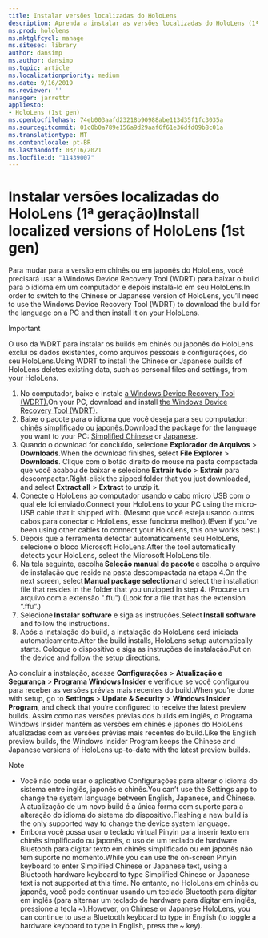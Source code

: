 ```yaml
---
title: Instalar versões localizadas do HoloLens
description: Aprenda a instalar as versões localizadas do HoloLens (1ª geração), incluindo as versões Chinesa e Japonesa.
ms.prod: hololens
ms.mktglfcycl: manage
ms.sitesec: library
author: dansimp
ms.author: dansimp
ms.topic: article
ms.localizationpriority: medium
ms.date: 9/16/2019
ms.reviewer: ''
manager: jarrettr
appliesto:
- HoloLens (1st gen)
ms.openlocfilehash: 74eb003aafd23218b90988abe113d35f1fc3035a
ms.sourcegitcommit: 01c0b0a789e156a9d29aaf6f61e36dfd09b8c01a
ms.translationtype: MT
ms.contentlocale: pt-BR
ms.lasthandoff: 03/16/2021
ms.locfileid: "11439007"
---
```

# <a name="install-localized-versions-of-hololens-1st-gen"></a><span data-ttu-id="1f0e3-103">Instalar versões localizadas do HoloLens (1ª geração)</span><span class="sxs-lookup"><span data-stu-id="1f0e3-103">Install localized versions of HoloLens (1st gen)</span></span>

<span data-ttu-id="1f0e3-104">Para mudar para a versão em chinês ou em japonês do HoloLens, você precisará usar a Windows Device Recovery Tool (WDRT) para baixar o build para o idioma em um computador e depois instalá-lo em seu HoloLens.</span><span class="sxs-lookup"><span data-stu-id="1f0e3-104">In order to switch to the Chinese or Japanese version of HoloLens, you’ll need to use the Windows Device Recovery Tool (WDRT) to download the build for the language on a PC and then install it on your HoloLens.</span></span>

> [!IMPORTANT]
> <span data-ttu-id="1f0e3-105">O uso da WDRT para instalar os builds em chinês ou japonês do HoloLens exclui os dados existentes, como arquivos pessoais e configurações, do seu HoloLens.</span><span class="sxs-lookup"><span data-stu-id="1f0e3-105">Using WDRT to install the Chinese or Japanese builds of HoloLens deletes existing data, such as personal files and settings, from your HoloLens.</span></span> 

1. <span data-ttu-id="1f0e3-106">No computador, baixe e instale [a Windows Device Recovery Tool (WDRT).](https://support.microsoft.com/help/12379)</span><span class="sxs-lookup"><span data-stu-id="1f0e3-106">On your PC, download and install [the Windows Device Recovery Tool (WDRT)](https://support.microsoft.com/help/12379).</span></span>
1. <span data-ttu-id="1f0e3-107">Baixe o pacote para o idioma que você deseja para seu computador: [chinês simplificado](https://aka.ms/hololensdownload-ch) ou [japonês](https://aka.ms/hololensdownload-jp).</span><span class="sxs-lookup"><span data-stu-id="1f0e3-107">Download the package for the language you want to your PC:  [Simplified Chinese](https://aka.ms/hololensdownload-ch) or [Japanese](https://aka.ms/hololensdownload-jp).</span></span>
1. <span data-ttu-id="1f0e3-108">Quando o download for concluído, selecione **Explorador de Arquivos** > **Downloads**.</span><span class="sxs-lookup"><span data-stu-id="1f0e3-108">When the download finishes, select **File Explorer** > **Downloads**.</span></span> <span data-ttu-id="1f0e3-109">Clique com o botão direito do mouse na pasta compactada que você acabou de baixar e selecione **Extrair tudo** > **Extrair** para descompactar.</span><span class="sxs-lookup"><span data-stu-id="1f0e3-109">Right-click the zipped folder that you just downloaded, and select **Extract all** > **Extract** to unzip it.</span></span>
1. <span data-ttu-id="1f0e3-110">Conecte o HoloLens ao computador usando o cabo micro USB com o qual ele foi enviado.</span><span class="sxs-lookup"><span data-stu-id="1f0e3-110">Connect your HoloLens to your PC using the micro-USB cable that it shipped with.</span></span> <span data-ttu-id="1f0e3-111">(Mesmo que você esteja usando outros cabos para conectar o HoloLens, esse funciona melhor).</span><span class="sxs-lookup"><span data-stu-id="1f0e3-111">(Even if you've been using other cables to connect your HoloLens, this one works best.)</span></span>
1. <span data-ttu-id="1f0e3-112">Depois que a ferramenta detectar automaticamente seu HoloLens, selecione o bloco Microsoft HoloLens.</span><span class="sxs-lookup"><span data-stu-id="1f0e3-112">After the tool automatically detects your HoloLens, select the Microsoft HoloLens tile.</span></span>
1. <span data-ttu-id="1f0e3-113">Na tela seguinte, escolha **Seleção manual de pacote** e escolha o arquivo de instalação que reside na pasta descompactada na etapa 4.</span><span class="sxs-lookup"><span data-stu-id="1f0e3-113">On the next screen, select **Manual package selection** and select the installation file that resides in the folder that you unzipped in step 4.</span></span> <span data-ttu-id="1f0e3-114">(Procure um arquivo com a extensão ".ffu").</span><span class="sxs-lookup"><span data-stu-id="1f0e3-114">(Look for a file that has the extension “.ffu”.)</span></span> 
1. <span data-ttu-id="1f0e3-115">Selecione **Instalar software** e siga as instruções.</span><span class="sxs-lookup"><span data-stu-id="1f0e3-115">Select **Install software** and follow the instructions.</span></span> 
1. <span data-ttu-id="1f0e3-116">Após a instalação do build, a instalação do HoloLens será iniciada automaticamente.</span><span class="sxs-lookup"><span data-stu-id="1f0e3-116">After the build installs, HoloLens setup automatically starts.</span></span> <span data-ttu-id="1f0e3-117">Coloque o dispositivo e siga as instruções de instalação.</span><span class="sxs-lookup"><span data-stu-id="1f0e3-117">Put on the device and follow the setup directions.</span></span> 

<span data-ttu-id="1f0e3-118">Ao concluir a instalação, acesse **Configurações** > **Atualização e Segurança** > **Programa Windows Insider** e verifique se você configurou para receber as versões prévias mais recentes do build.</span><span class="sxs-lookup"><span data-stu-id="1f0e3-118">When you’re done with setup, go to **Settings** > **Update & Security** > **Windows Insider Program**, and check that you’re configured to receive the latest preview builds.</span></span> <span data-ttu-id="1f0e3-119">Assim como nas versões prévias dos builds em inglês, o Programa Windows Insider mantém as versões em chinês e japonês do HoloLens atualizadas com as versões prévias mais recentes do build.</span><span class="sxs-lookup"><span data-stu-id="1f0e3-119">Like the English preview builds, the Windows Insider Program keeps the Chinese and Japanese versions of HoloLens up-to-date with the latest preview builds.</span></span>

> [!NOTE]
>  
> - <span data-ttu-id="1f0e3-120">Você não pode usar o aplicativo Configurações para alterar o idioma do sistema entre inglês, japonês e chinês.</span><span class="sxs-lookup"><span data-stu-id="1f0e3-120">You can’t use the Settings app to change the system language between English, Japanese, and Chinese.</span></span> <span data-ttu-id="1f0e3-121">A atualização de um novo build é a única forma com suporte para a alteração do idioma do sistema do dispositivo.</span><span class="sxs-lookup"><span data-stu-id="1f0e3-121">Flashing a new build is the only supported way to change the device system language.</span></span>
> - <span data-ttu-id="1f0e3-122">Embora você possa usar o teclado virtual Pinyin para inserir texto em chinês simplificado ou japonês, o uso de um teclado de hardware Bluetooth para digitar texto em chinês simplificado ou em japonês não tem suporte no momento.</span><span class="sxs-lookup"><span data-stu-id="1f0e3-122">While you can use the on-screen Pinyin keyboard to enter Simplified Chinese or Japanese text, using a Bluetooth hardware keyboard to type Simplified Chinese or Japanese text is not supported at this time.</span></span>  <span data-ttu-id="1f0e3-123">No entanto, no HoloLens em chinês ou japonês, você pode continuar usando um teclado Bluetooth para digitar em inglês (para alternar um teclado de hardware para digitar em inglês, pressione a tecla ~).</span><span class="sxs-lookup"><span data-stu-id="1f0e3-123">However, on Chinese or Japanese HoloLens, you can continue to use a Bluetooth keyboard to type in English (to toggle a hardware keyboard to type in English, press the ~ key).</span></span>
